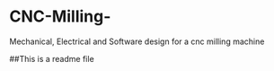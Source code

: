 # CNC-Milling-
Mechanical, Electrical and Software design for a cnc milling machine


##This is a readme file